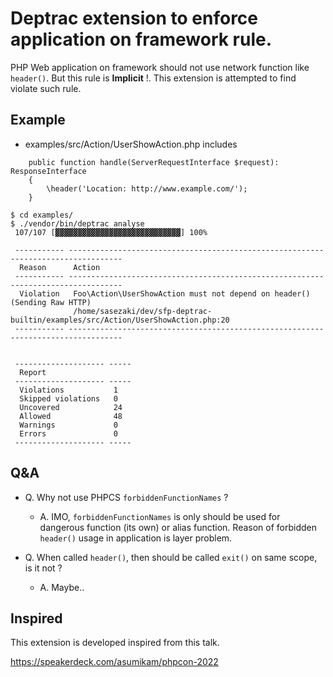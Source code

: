 # Deptrac extension to enforce application on framework rule.

PHP Web application on framework should not use network function like `header()`. 
But this rule is **Implicit** !.
This extension is attempted to find violate such rule.

## Example

 - examples/src/Action/UserShowAction.php includes
```
    public function handle(ServerRequestInterface $request): ResponseInterface
    {
        \header('Location: http://www.example.com/');
    }
```

```
$ cd examples/
$ ./vendor/bin/deptrac analyse
 107/107 [▓▓▓▓▓▓▓▓▓▓▓▓▓▓▓▓▓▓▓▓▓▓▓▓▓▓▓▓] 100%

 ----------- ----------------------------------------------------------------------------------
  Reason      Action
 ----------- ----------------------------------------------------------------------------------
  Violation   Foo\Action\UserShowAction must not depend on header() (Sending Raw HTTP)
              /home/sasezaki/dev/sfp-deptrac-builtin/examples/src/Action/UserShowAction.php:20
 ----------- ----------------------------------------------------------------------------------


 -------------------- -----
  Report
 -------------------- -----
  Violations           1
  Skipped violations   0
  Uncovered            24
  Allowed              48
  Warnings             0
  Errors               0
 -------------------- -----
 ```

## Q&A

- Q. Why not use PHPCS `forbiddenFunctionNames` ?
  - A. IMO, `forbiddenFunctionNames` is only should be used for dangerous function (its own) or alias function.
Reason of forbidden `header()` usage in application is layer problem.

- Q. When called `header()`, then should be called `exit()` on same scope, is it not ?
  - A. Maybe..


## Inspired 
This extension is developed inspired from this talk.

https://speakerdeck.com/asumikam/phpcon-2022